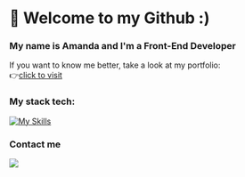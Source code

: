 # 👋 Welcome to my Github :)

### My name is Amanda and I'm a Front-End Developer 
If you want to know me better, take a look at my portfolio: <br/>
👉[click to visit](https://amanda-chawinskaportfolio.netlify.app)
<br/>
### My stack tech:
[![My Skills](https://skillicons.dev/icons?i=html,css,tailwind,styledcomponents,js,alpinejs,react,redux,php,wordpress,git,github,xd,figma,vscode)](https://skillicons.dev)
<br/>
### Contact me
<a href="https://www.linkedin.com/in/amanda-chawińska-frontend-developer/"><img src="https://img.shields.io/badge/-Linkedin%20-0077B5?style=flat&logo=Linkedin&logoColor=white"/></a>
<!-- - 📫 How to reach me ... -->

<!---
AmandaChawinska/AmandaChawinska is a ✨ special ✨ repository because its `README.md` (this file) appears on your GitHub profile.
You can click the Preview link to take a look at your changes.
--->
